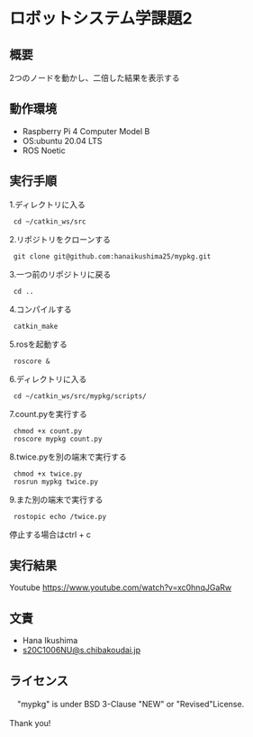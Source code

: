 # ロボットシステム学課題2

## 概要
2つのノードを動かし、二倍した結果を表示する

## 動作環境
- Raspberry Pi 4 Computer Model B
- OS:ubuntu 20.04 LTS
- ROS Noetic

## 実行手順
1.ディレクトリに入る
```
 cd ~/catkin_ws/src
```
2.リポジトリをクローンする
```
 git clone git@github.com:hanaikushima25/mypkg.git
```
3.一つ前のリポジトリに戻る
```
 cd ..
```
4.コンパイルする
```
 catkin_make
```
5.rosを起動する
```
 roscore &
```
6.ディレクトリに入る
```
 cd ~/catkin_ws/src/mypkg/scripts/
```
7.count.pyを実行する
```
 chmod +x count.py   
 roscore mypkg count.py
```
8.twice.pyを別の端末で実行する
```
 chmod +x twice.py 
 rosrun mypkg twice.py
```
9.また別の端末で実行する
```
 rostopic echo /twice.py
```
停止する場合はctrl + c
## 実行結果
 Youtube https://www.youtube.com/watch?v=xc0hnqJGaRw
## 文責
 - Hana Ikushima
 - s20C1006NU@s.chibakoudai.jp
## ライセンス
　"mypkg" is under BSD 3-Clause "NEW" or "Revised"License.
 
 Thank you!
　

